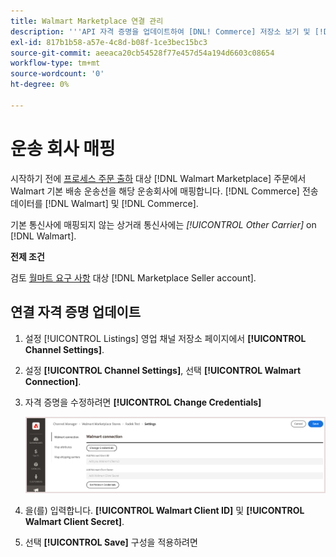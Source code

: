 ```yaml
---
title: Walmart Marketplace 연결 관리
description: '''API 자격 증명을 업데이트하여 [DNL! Commerce] 저장소 보기 및 [!DNL Walmart Marketplace]. The connection is required to connect [!DNL Commerce] 제품 목록 및 제품 목록 간 재고, 가격, 주문 및 배송 데이터 동기화 [!DNL Commerce] 그리고 월마트가'
exl-id: 817b1b58-a57e-4c8d-b08f-1ce3bec15bc3
source-git-commit: aeeaca20cb54528f77e457d54a194d6603c08654
workflow-type: tm+mt
source-wordcount: '0'
ht-degree: 0%

---
```


# 운송 회사 매핑

시작하기 전에 [프로세스 주문 출하](process-orders.md#ship-an-order) 대상 [!DNL Walmart Marketplace] 주문에서 Walmart 기본 배송 운송선을 해당 운송회사에 매핑합니다. [!DNL Commerce] 전송 데이터를 [!DNL Walmart] 및 [!DNL Commerce].

기본 통신사에 매핑되지 않는 상거래 통신사에는 *[!UICONTROL Other Carrier]* on [!DNL Walmart].

**전제 조건**

검토 [월마트 요구 사항](walmart-requirements.md) 대상 [!DNL Marketplace Seller account].

## 연결 자격 증명 업데이트

1. 설정 [!UICONTROL Listings] 영업 채널 저장소 페이지에서 **[!UICONTROL Channel Settings]**.

1. 설정 **[!UICONTROL Channel Settings]**, 선택 **[!UICONTROL Walmart Connection]**.

1. 자격 증명을 수정하려면 **[!UICONTROL Change Credentials]**

   ![연결을 승인하도록 Walmart API 자격 증명을 업데이트합니다](assets/update-connection-credentials.png)

1. 을(를) 입력합니다. **[!UICONTROL Walmart Client ID]** 및 **[!UICONTROL Walmart Client Secret]**.

1. 선택 **[!UICONTROL Save]** 구성을 적용하려면

